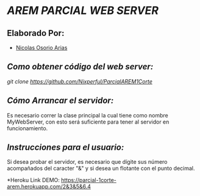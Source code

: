 
***AREM PARCIAL WEB SERVER***
======

  Elaborado Por:
  -------
  - [Nicolas Osorio Arias](https://github.com/Nixperful)
  
 
*_Como obtener código del web server:_*
------- 
*git clone https://github.com/Nixperful/ParcialAREM1Corte*

*_Cómo Arrancar el servidor:_*
------- 
Es necesario correr la clase principal la cual tiene como nombre MyWebServer, con esto será suficiente para tener al servidor en funcionamiento.

*_Instrucciones para el usuario:_*
------- 
Si desea probar el servidor, es necesario que dígite sus número acompañados del caracter "&" y si desea un flotante con el punto decimal.

*Heroku Link DEMO: https://parcial-1corte-arem.herokuapp.com/2&3&5&6.4


